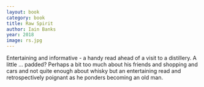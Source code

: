 ```yaml
---
layout: book
category: book
title: Raw Spirit
author: Iain Banks
year: 2018
image: rs.jpg
---
```

Entertaining and informative - a handy read ahead of a visit to a distillery.  A little … padded? Perhaps a bit too much about his friends and shopping and cars and not quite enough about whisky but an entertaining read and retrospectively poignant as he ponders becoming an old man.
